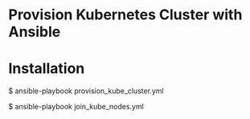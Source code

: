 # Provision Kubernetes Cluster with Ansible

# Installation

$ ansible-playbook provision_kube_cluster.yml

$ ansible-playbook join_kube_nodes.yml 
